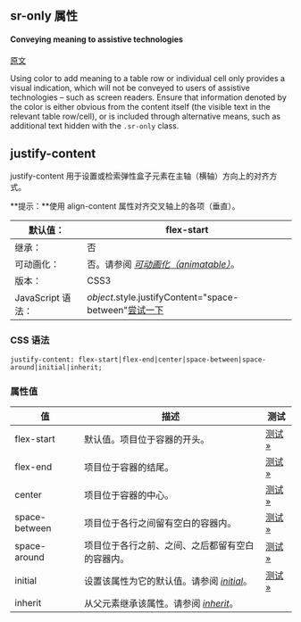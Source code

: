 ## sr-only 属性

#### Conveying meaning to assistive technologies

[原文](https://getbootstrap.com/docs/3.4/css/)

Using color to add meaning to a table row or individual cell only provides a visual indication, which will not be conveyed to users of assistive technologies – such as screen readers. Ensure that information denoted by the color is either obvious from the content itself (the visible text in the relevant table row/cell), or is included through alternative means, such as additional text hidden with the `.sr-only` class.

## justify-content

justify-content 用于设置或检索弹性盒子元素在主轴（横轴）方向上的对齐方式。

**提示：**使用 align-content 属性对齐交叉轴上的各项（垂直）。

| 默认值：          | flex-start                                                   |
| ----------------- | ------------------------------------------------------------ |
| 继承：            | 否                                                           |
| 可动画化：        | 否。请参阅 [*可动画化（animatable）*](http://www.runoob.com/cssref/css-animatable.html)。 |
| 版本：            | CSS3                                                         |
| JavaScript 语法： | *object*.style.justifyContent="space-between"[尝试一下](http://www.runoob.com/try/try.php?filename=trycss3_js_justify-content) |

### CSS 语法

```
justify-content: flex-start|flex-end|center|space-between|space-around|initial|inherit;
```

### 属性值

| 值            | 描述                                                         | 测试                                                         |
| ------------- | ------------------------------------------------------------ | ------------------------------------------------------------ |
| flex-start    | 默认值。项目位于容器的开头。                                 | [测试 »](http://www.runoob.com/try/playit.php?f=playcss_justify-content&preval=flex-start) |
| flex-end      | 项目位于容器的结尾。                                         | [测试 »](http://www.runoob.com/try/playit.php?f=playcss_justify-content&preval=flex-end) |
| center        | 项目位于容器的中心。                                         | [测试 »](http://www.runoob.com/try/playit.php?f=playcss_justify-content&preval=center) |
| space-between | 项目位于各行之间留有空白的容器内。                           | [测试 »](http://www.runoob.com/try/playit.php?f=playcss_justify-content&preval=space-between) |
| space-around  | 项目位于各行之前、之间、之后都留有空白的容器内。             | [测试 »](http://www.runoob.com/try/playit.php?f=playcss_justify-content&preval=space-around) |
| initial       | 设置该属性为它的默认值。请参阅 [*initial*](http://www.runoob.com/cssref/css-initial.html)。 | [测试 »](http://www.runoob.com/try/playit.php?f=playcss_justify-content&preval=initial) |
| inherit       | 从父元素继承该属性。请参阅 [*inherit*](http://www.runoob.com/cssref/css-inherit.html)。 |                                                              |

